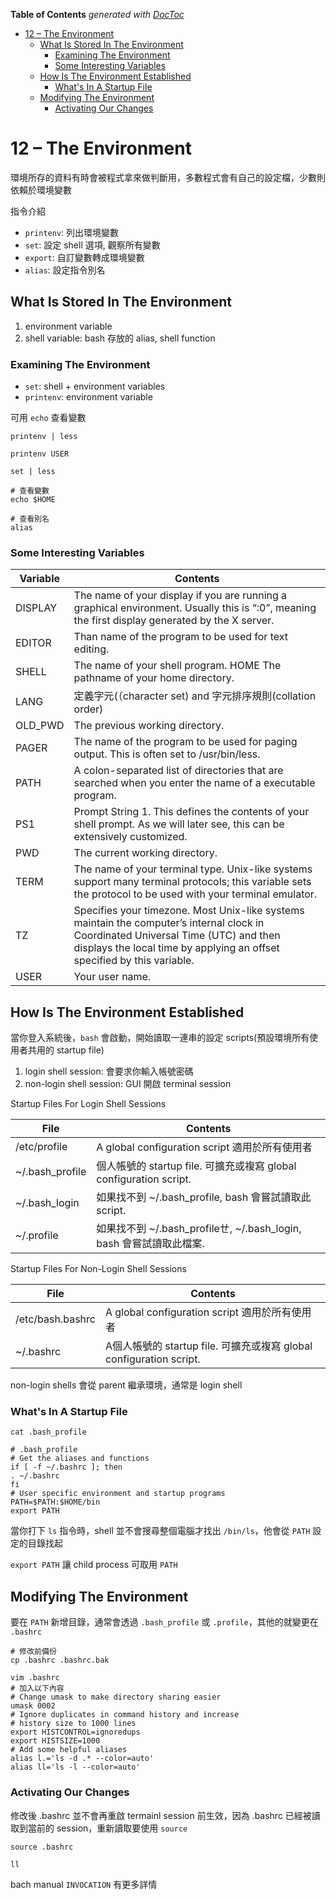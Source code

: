 <!-- START doctoc generated TOC please keep comment here to allow auto update -->
<!-- DON'T EDIT THIS SECTION, INSTEAD RE-RUN doctoc TO UPDATE -->
**Table of Contents**  *generated with [DocToc](https://github.com/thlorenz/doctoc)*

- [12 – The Environment](#12--the-environment)
  - [What Is Stored In The Environment](#what-is-stored-in-the-environment)
    - [Examining The Environment](#examining-the-environment)
    - [Some Interesting Variables](#some-interesting-variables)
  - [How Is The Environment Established](#how-is-the-environment-established)
    - [What's In A Startup File](#whats-in-a-startup-file)
  - [Modifying The Environment](#modifying-the-environment)
    - [Activating Our Changes](#activating-our-changes)

<!-- END doctoc generated TOC please keep comment here to allow auto update -->

# 12 – The Environment

環境所存的資料有時會被程式拿來做判斷用，多數程式會有自己的設定檔，少數則依賴於環境變數

指令介紹

* `printenv`: 列出環境變數
* `set`: 設定 shell 選項, 觀察所有變數
* `export`: 自訂變數轉成環境變數
* `alias`: 設定指令別名

## What Is Stored In The Environment

1. environment variable
1. shell variable: bash 存放的 alias, shell function

### Examining The Environment

* `set`: shell + environment variables
* `printenv`: environment variable

可用 `echo` 查看變數

```shell
printenv | less

printenv USER

set | less

# 查看變數
echo $HOME

# 查看別名
alias
```

### Some Interesting Variables

Variable | Contents
---------|---------
DISPLAY | The name of your display if you are running a graphical environment. Usually this is “:0”, meaning the first display generated by the X server.
EDITOR | Than name of the program to be used for text editing.
SHELL | The name of your shell program. HOME The pathname of your home directory.
LANG | 定義字元(（character set) and 字元排序規則(collation order)
OLD_PWD | The previous working directory.
PAGER | The name of the program to be used for paging output. This is often set to /usr/bin/less.
PATH | A colon-separated list of directories that are searched when you enter the name of a executable program.
PS1 | Prompt String 1. This defines the contents of your shell prompt. As we will later see, this can be extensively customized.
PWD | The current working directory.
TERM | The name of your terminal type. Unix-like systems support many terminal protocols; this variable sets the protocol to be used with your terminal emulator.
TZ | Specifies your timezone. Most Unix-like systems maintain the computer’s internal clock in Coordinated Universal Time (UTC) and then displays the local time by applying an offset specified by this variable.
USER | Your user name.

## How Is The Environment Established

當你登入系統後，`bash` 會啟動，開始讀取一連串的設定 scripts(預設環境所有使用者共用的 startup file)

1. login shell session: 會要求你輸入帳號密碼
1. non-login shell session: GUI 開啟 terminal session

Startup Files For Login Shell Sessions

File | Contents
-----|---------
/etc/profile | A global configuration script 適用於所有使用者
~/.bash_profile | 個人帳號的 startup file. 可擴充或複寫 global configuration script.
~/.bash_login | 如果找不到 ~/.bash_profile, bash 會嘗試讀取此 script.
~/.profile | 如果找不到 ~/.bash_profileㄝ, ~/.bash_login, bash 會嘗試讀取此檔案.

Startup Files For Non-Login Shell Sessions

File | Contents
-----|---------
/etc/bash.bashrc | A global configuration script 適用於所有使用者
~/.bashrc | A個人帳號的 startup file. 可擴充或複寫 global configuration script.

non-login shells 會從 parent 繼承環境，通常是 login shell

### What's In A Startup File

```shell
cat .bash_profile

# .bash_profile
# Get the aliases and functions
if [ -f ~/.bashrc ]; then
. ~/.bashrc
fi
# User specific environment and startup programs
PATH=$PATH:$HOME/bin
export PATH
```

當你打下 `ls` 指令時，shell 並不會搜尋整個電腦才找出 `/bin/ls`，他會從 `PATH` 設定的目錄找起

`export PATH` 讓 child process 可取用 `PATH`

## Modifying The Environment

要在 `PATH` 新增目錄，通常會透過 `.bash_profile` 或 `.profile`，其他的就變更在 `.bashrc`

```shell
# 修改前備份
cp .bashrc .bashrc.bak

vim .bashrc
# 加入以下內容
# Change umask to make directory sharing easier
umask 0002
# Ignore duplicates in command history and increase
# history size to 1000 lines
export HISTCONTROL=ignoredups
export HISTSIZE=1000
# Add some helpful aliases
alias l.='ls -d .* --color=auto'
alias ll='ls -l --color=auto'
```

### Activating Our Changes

修改後 .bashrc 並不會再重啟 termainl session 前生效，因為 .bashrc 已經被讀取到當前的 session，重新讀取要使用 `source`

```shell
source .bashrc

ll
```

bach manual `INVOCATION` 有更多詳情
